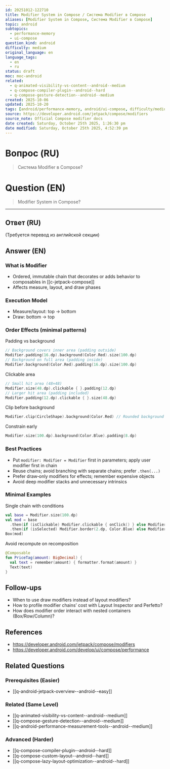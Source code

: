 ```yaml
---
id: 20251012-122710
title: Modifier System in Compose / Система Modifier в Compose
aliases: [Modifier System in Compose, Система Modifier в Compose]
topic: android
subtopics:
  - performance-memory
  - ui-compose
question_kind: android
difficulty: medium
original_language: en
language_tags:
  - en
  - ru
status: draft
moc: moc-android
related:
  - q-animated-visibility-vs-content--android--medium
  - q-compose-compiler-plugin--android--hard
  - q-compose-gesture-detection--android--medium
created: 2025-10-06
updated: 2025-10-20
tags: [android/performance-memory, android/ui-compose, difficulty/medium]
source: https://developer.android.com/jetpack/compose/modifiers
source_note: Official Compose modifier docs
date created: Saturday, October 25th 2025, 1:26:30 pm
date modified: Saturday, October 25th 2025, 4:52:39 pm
---
```


# Вопрос (RU)
> Система Modifier в Compose?

# Question (EN)
> Modifier System in Compose?

---

## Ответ (RU)

(Требуется перевод из английской секции)

## Answer (EN)

### What is Modifier
- Ordered, immutable chain that decorates or adds behavior to composables in [[c-jetpack-compose]]
- Affects measure, layout, and draw phases

### Execution Model
- Measure/layout: top → bottom
- Draw: bottom → top

### Order Effects (minimal patterns)
Padding vs background
```kotlin
// Background covers inner area (padding outside)
Modifier.padding(16.dp).background(Color.Red).size(100.dp)
// Background on full area (padding inside)
Modifier.background(Color.Red).padding(16.dp).size(100.dp)
```
Clickable area
```kotlin
// Small hit area (48×48)
Modifier.size(48.dp).clickable { }.padding(12.dp)
// Larger hit area (padding included)
Modifier.padding(12.dp).clickable { }.size(48.dp)
```
Clip before background
```kotlin
Modifier.clip(CircleShape).background(Color.Red) // Rounded background
```
Constrain early
```kotlin
Modifier.size(100.dp).background(Color.Blue).padding(8.dp)
```

### Best Practices
- Put `modifier: Modifier = Modifier` first in parameters; apply user modifier first in chain
- Reuse chains; avoid branching with separate chains; prefer `.then(...)`
- Prefer draw‑only modifiers for effects; remember expensive objects
- Avoid deep modifier stacks and unnecessary intrinsics

### Minimal Examples
Single chain with conditions
```kotlin
val base = Modifier.size(100.dp)
val mod = base
  .then(if (isClickable) Modifier.clickable { onClick() } else Modifier)
  .then(if (isSelected) Modifier.border(2.dp, Color.Blue) else Modifier)
Box(mod)
```
Avoid recompute on recomposition
```kotlin
@Composable
fun PriceTag(amount: BigDecimal) {
  val text = remember(amount) { formatter.format(amount) }
  Text(text)
}
```

## Follow-ups
- When to use draw modifiers instead of layout modifiers?
- How to profile modifier chains’ cost with Layout Inspector and Perfetto?
- How does modifier order interact with nested containers (Box/Row/Column)?

## References
- https://developer.android.com/jetpack/compose/modifiers
- https://developer.android.com/develop/ui/compose/performance

## Related Questions

### Prerequisites (Easier)
- [[q-android-jetpack-overview--android--easy]]

### Related (Same Level)
- [[q-animated-visibility-vs-content--android--medium]]
- [[q-compose-gesture-detection--android--medium]]
- [[q-android-performance-measurement-tools--android--medium]]

### Advanced (Harder)
- [[q-compose-compiler-plugin--android--hard]]
- [[q-compose-custom-layout--android--hard]]
- [[q-compose-lazy-layout-optimization--android--hard]]
